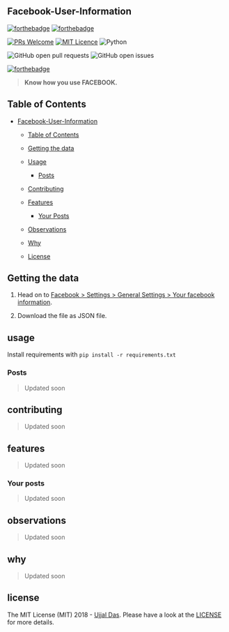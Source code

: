 ## Facebook-User-Information


[![forthebadge](http://forthebadge.com/images/badges/made-with-python.svg)](http://forthebadge.com) [![forthebadge](https://forthebadge.com/images/badges/for-you.svg)](https://forthebadge.com)


[![PRs Welcome](https://img.shields.io/badge/PRs-welcome-brightgreen.svg?style=shields)](http://makeapullrequest.com) [![MIT Licence](https://badges.frapsoft.com/os/mit/mit.png?v=103)](https://opensource.org/licenses/mit-license.php) ![Python](https://img.shields.io/badge/python-3.6-blue.svg)


![GitHub open pull requests](https://img.shields.io/github/issues-pr/ujjaldas132/facebook-User-Information.svg) 
![GitHub open issues](https://img.shields.io/github/issues/ujjaldas132/facebook-User-Information.svg)



[![forthebadge](https://forthebadge.com/images/badges/check-it-out.svg)](https://forthebadge.com)


> **Know how you use FACEBOOK.**



## Table of Contents

- [Facebook-User-Information](#Facebook-User-Information)
  - [Table of Contents](#table-of-contents)
  - [Getting the data](#getting-the-data)
  - [Usage](#usage)
    - [Posts](#Posts)
    
  - [Contributing](#contributing)
  - [Features](#features)
    - [Your Posts](#Your-posts)
  - [Observations](#observations)
  - [Why](#why)
  - [License](#license)


## Getting the data

1.  Head on to [Facebook > Settings > General Settings > Your facebook information](https://www.facebook.com/settings?tab=your_facebook_informations).

2. Download the file as JSON file.

  ## usage
  Install requirements with `pip install -r requirements.txt`
  
  ### Posts
   
   > Updated soon
   
  ## contributing
  > Updated soon
  
 ## features
 > Updated soon
 
 ### Your posts
 > Updated soon
 
 ## observations
 > Updated soon
 
 ## why
 > Updated soon
 
 ## license
 The MIT License (MIT) 2018 - [Ujjal Das](https://github.com/ujjaldas132). Please have a look at the [LICENSE](LICENSE) for more details.
